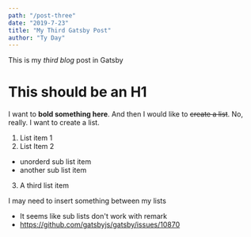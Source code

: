 ```yaml
---
path: "/post-three"
date: "2019-7-23"
title: "My Third Gatsby Post"
author: "Ty Day"
---
```


This is my *third blog* post in Gatsby

# This should be an H1
I want to **bold something here**.
And then I would like to ~~create a list~~.
No, really. I want to create a list.
1. List item 1
2. List Item 2
  * unorderd sub list item
  * another sub list item
3. A third list item

I may need to insert something between my lists

* It seems like sub lists don't work with remark
* https://github.com/gatsbyjs/gatsby/issues/10870